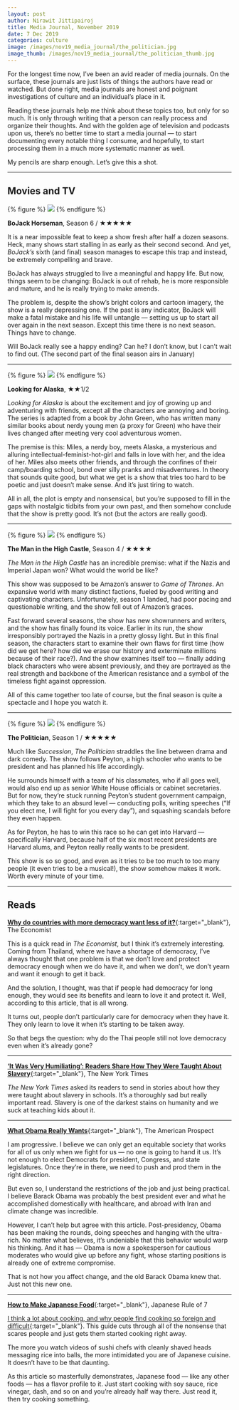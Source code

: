 ```yaml
---
layout: post
author: Nirawit Jittipairoj
title: Media Journal, November 2019
date: 7 Dec 2019
categories: culture
image: /images/nov19_media_journal/the_politician.jpg
image_thumb: /images/nov19_media_journal/the_politician_thumb.jpg
---
```


For the longest time now, I’ve been an avid reader of media journals. On the surface, these journals are just lists of things the authors have read or watched. But done right, media journals are honest and poignant investigations of culture and an individual’s place in it.

Reading these journals help me think about these topics too, but only for so much. It is only through writing that a person can really process and organize their thoughts. And with the golden age of television and podcasts upon us, there’s no better time to start a media journal — to start documenting every notable thing I consume, and hopefully, to start processing them in a much more systematic manner as well.

My pencils are sharp enough. Let’s give this a shot.

***

## Movies and TV

{% figure %}
![](/images/nov19_media_journal/bojack.jpg)
{% endfigure %}

**BoJack Horseman**, Season 6 / ★★★★★

It is a near impossible feat to keep a show fresh after half a dozen seasons. Heck, many shows start stalling in as early as their second second. And yet, *BoJack’s* sixth (and final) season manages to escape this trap and instead, be extremely compelling and brave. 

BoJack has always struggled to live a meaningful and happy life. But now, things seem to be changing: BoJack is out of rehab, he is more responsible and mature, and he is really trying to make amends.

The problem is, despite the show’s bright colors and cartoon imagery, the show is a really depressing one. If the past is any indicator, BoJack will make a fatal mistake and his life will untangle — setting us up to start all over again in the next season. Except this time there is no next season. Things have to change. 

Will BoJack really see a happy ending? Can he? I don’t know, but I can’t wait to find out. (The second part of the final season airs in January)

***

{% figure %}
![](/images/nov19_media_journal/lfa.jpg)
{% endfigure %}

**Looking for Alaska**, ★★1/2

*Looking for Alaska* is about the excitement and joy of growing up and adventuring with friends, except all the characters are annoying and boring. The series is adapted from a book by John Green, who has written many similar books about nerdy young men (a proxy for Green) who have their lives changed after meeting very cool adventurous women.

The premise is this: Miles, a nerdy boy, meets Alaska, a mysterious and alluring intellectual-feminist-hot-girl and falls in love with her, and the idea of her. Miles also meets other friends, and through the confines of their camp/boarding school, bond over silly pranks and misadventures. In theory that sounds quite good, but what we get is a show that tries too hard to be poetic and just doesn’t make sense. And it’s just tiring to watch.

All in all, the plot is empty and nonsensical, but you’re supposed to fill in the gaps with nostalgic tidbits from your own past, and then somehow conclude that the show is pretty good. It’s not (but the actors are really good).

***

{% figure %}
![](/images/nov19_media_journal/high_castle.jpg)
{% endfigure %}

**The Man in the High Castle**, Season 4 / ★★★★

*The Man in the High Castle* has an incredible premise: what if the Nazis and Imperial Japan won? What would the world be like?

This show was supposed to be Amazon’s answer to *Game of Thrones*. An expansive world with many distinct factions, fueled by good writing and captivating characters. Unfortunately, season 1 landed, had poor pacing and questionable writing, and the show fell out of Amazon’s graces.

Fast forward several seasons, the show has new showrunners and writers, and the show has finally found its voice. Earlier in its run, the show irresponsibly portrayed the Nazis in a pretty glossy light. But in this final season, the characters start to examine their own flaws for first time (how did we get here? how did we erase our history and exterminate millions because of their race?). And the show examines itself too — finally adding black characters who were absent previously, and they are portrayed as the real strength and backbone of the American resistance and a symbol of the timeless fight against oppression.

All of this came together too late of course, but the final season is quite a spectacle and I hope you watch it.

***

{% figure %}
![](/images/nov19_media_journal/the_politician2.jpg)
{% endfigure %}

**The Politician**, Season 1 / ★★★★★

Much like *Succession*, *The Politician* straddles the line between drama and dark comedy. The show follows Peyton, a high schooler who wants to be president and has planned his life accordingly. 

He surrounds himself with a team of his classmates, who if all goes well, would also end up as senior White House officials or cabinet secretaries. But for now, they’re stuck running Peyton’s student government campaign, which they take to an absurd level — conducting polls, writing speeches (“If you elect me, I will fight for you every day”), and squashing scandals before they even happen. 

As for Peyton, he has to win this race so he can get into Harvard — specifically Harvard, because half of the six most recent presidents are Harvard alums, and Peyton really really wants to be president.

This show is so so good, and even as it tries to be too much to too many people (it even tries to be a musical!), the show somehow makes it work. Worth every minute of your time.

***

## Reads
[**Why do countries with more democracy want less of it?**](https://www.economist.com/graphic-detail/2019/11/06/why-do-countries-with-more-democracy-want-less-of-it){:target="_blank"}, The Economist

This is a quick read in *The Economist*, but I think it’s extremely interesting. Coming from Thailand, where we have a shortage of democracy, I’ve always thought that one problem is that we don’t love and protect democracy enough when we do have it, and when we don’t, we don’t yearn and want it enough to get it back. 

And the solution, I thought, was that if people had democracy for long enough, they would see its benefits and learn to love it and protect it. Well, according to this article, that is all wrong.

It turns out, people don’t particularly care for democracy when they have it. They only learn to love it when it’s starting to be taken away.

So that begs the question: why do the Thai people still not love democracy even when it’s already gone?

***

[**‘It Was Very Humiliating’: Readers Share How They Were Taught About Slavery**](https://www.nytimes.com/interactive/2019/09/27/magazine/slavery-education-school-1619-project.html){:target="_blank"}, The New York Times

*The New York Times* asked its readers to send in stories about how they were taught about slavery in schools. It’s a thoroughly sad but really important read. Slavery is one of the darkest stains on humanity and we suck at teaching kids about it.

***

[**What Obama Really Wants**](https://prospect.org/politics/what-obama-really-wants/){:target="_blank"}, The American Prospect

I am progressive. I believe we can only get an equitable society that works for all of us only when we fight for us — no one is going to hand it us. It’s not enough to elect Democrats for president, Congress, and state legislatures. Once they’re in there, we need to push and prod them in the right direction.

But even so, I understand the restrictions of the job and just being practical. I believe Barack Obama was probably the best president ever and what he accomplished domestically with healthcare, and abroad with Iran and climate change was incredible.

However, I can’t help but agree with this article. Post-presidency, Obama has been making the rounds, doing speeches and hanging with the ultra-rich. No matter what believes, it’s undeniable that this behavior would warp his thinking. And it has — Obama is now a spokesperson for cautious moderates who would give up before any fight, whose starting positions is already one of extreme compromise. 

That is not how you affect change, and the old Barack Obama knew that. Just not this new one.

***

[**How to Make Japanese Food**](https://japaneseruleof7.com/how-to-make-japanese-food/){:target="_blank"}, Japanese Rule of 7

[I think a lot about cooking, and why people find cooking so foreign and difficult](/the_mental_model_of_cooking/){:target="_blank"}. This guide cuts through all of the nonsense that scares people and just gets them started cooking right away.

The more you watch videos of sushi chefs with cleanly shaved heads messaging rice into balls, the more intimidated you are of Japanese cuisine. It doesn’t have to be that daunting.

As this article so masterfully demonstrates, Japanese food — like any other foods — has a flavor profile to it. Just start cooking with soy sauce, rice vinegar, dash, and so on and you’re already half way there. Just read it, then try cooking something.
